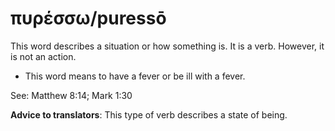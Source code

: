 # πυρέσσω/puressō
This word describes a situation or how something is. It is a verb. However, it is not an action.

* This word means to have a fever or be ill with a fever.

See: Matthew 8:14; Mark 1:30

**Advice to translators**: This type of verb describes a state of being.
